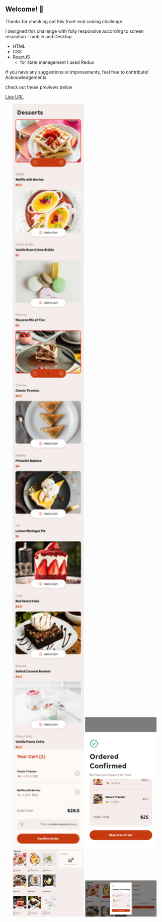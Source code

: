 ## Welcome! 👋

Thanks for checking out this front-end coding challenge.

I designed this challenge with fully responsive according to screen resolution - mobile and Desktop

- HTML
- CSS
- ReactJS
    - for state management I used Redux

If you have any suggestions or improvements, feel free to contribute!
Acknowledgements

check out these previews below

[Live URL](https://prabhu7x.github.io/product-list-with-cart-main/)
<p align="center">
  <img src="src/assets/preview/mobile-Screenshot.png" alt="Image 1" width="45%" />
  <img src="src/assets/preview/mobile-confirmed.png" alt="Image 2" width="45%" />
  <img src="src/assets/preview/desktop-Screenshot.png" alt="Image 2" width="45%" />
  <img src="src/assets/preview/desktop-confirmed.png" alt="Image 2" width="45%" />
</p>
